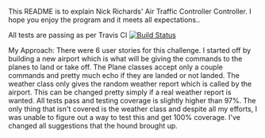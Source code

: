 This README is to explain Nick Richards' Air Traffic Controller Controller.
I hope you enjoy the  program and it meets all expectations..

All tests are passing as per Travis CI
[![Build Status](https://travis-ci.org/makersacademy/airport_challenge.svg?branch=master)](https://travis-ci.org/makersacademy/airport_challenge)

My Approach:
There were 6 user stories for this challenge. I started off by building a new airport which is what will be giving the commands to the planes to land or take off. The Plane classes accept only a couple commands and pretty much echo if they are landed or not landed. The weather class only gives the random weather report which is called by the airport. This can be changed pretty simply if a real weather report is wanted. All tests pass and testing coverage is slightly higher than 97%. The only thing that isn't covered is the weather class and despite all my efforts, I was unable to figure out a way to test this and get 100% coverage. I've changed all suggestions that the hound brought up. 
